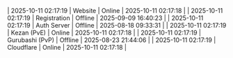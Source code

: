 | 2025-10-11 02:17:19 | Website | Online | 2025-10-11 02:17:18 |
| 2025-10-11 02:17:19 | Registration | Offline | 2025-09-09 16:40:23 |
| 2025-10-11 02:17:19 | Auth Server | Offline | 2025-08-18 09:33:31 |
| 2025-10-11 02:17:19 | Kezan (PvE) | Online | 2025-10-11 02:17:18 |
| 2025-10-11 02:17:19 | Gurubashi (PvP) | Offline | 2025-08-23 21:44:06 |
| 2025-10-11 02:17:19 | Cloudflare | Online | 2025-10-11 02:17:18 |

